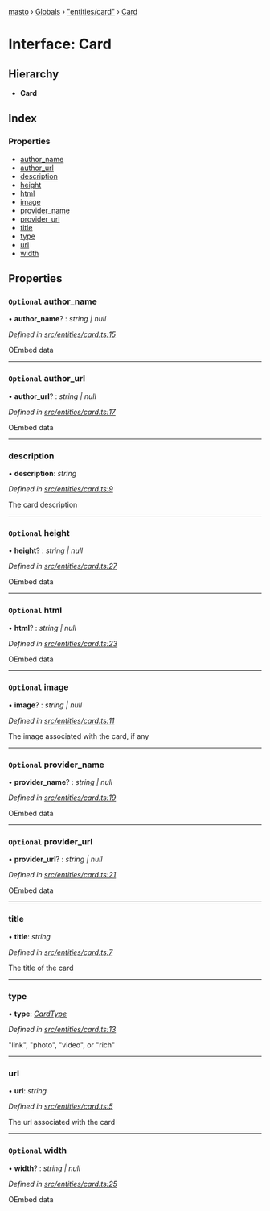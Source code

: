 [masto](../README.md) › [Globals](../globals.md) › ["entities/card"](../modules/_entities_card_.md) › [Card](_entities_card_.card.md)

# Interface: Card

## Hierarchy

* **Card**

## Index

### Properties

* [author_name](_entities_card_.card.md#optional-author_name)
* [author_url](_entities_card_.card.md#optional-author_url)
* [description](_entities_card_.card.md#description)
* [height](_entities_card_.card.md#optional-height)
* [html](_entities_card_.card.md#optional-html)
* [image](_entities_card_.card.md#optional-image)
* [provider_name](_entities_card_.card.md#optional-provider_name)
* [provider_url](_entities_card_.card.md#optional-provider_url)
* [title](_entities_card_.card.md#title)
* [type](_entities_card_.card.md#type)
* [url](_entities_card_.card.md#url)
* [width](_entities_card_.card.md#optional-width)

## Properties

### `Optional` author_name

• **author_name**? : *string | null*

*Defined in [src/entities/card.ts:15](https://github.com/neet/masto.js/blob/b9f6bdd/src/entities/card.ts#L15)*

OEmbed data

___

### `Optional` author_url

• **author_url**? : *string | null*

*Defined in [src/entities/card.ts:17](https://github.com/neet/masto.js/blob/b9f6bdd/src/entities/card.ts#L17)*

OEmbed data

___

###  description

• **description**: *string*

*Defined in [src/entities/card.ts:9](https://github.com/neet/masto.js/blob/b9f6bdd/src/entities/card.ts#L9)*

The card description

___

### `Optional` height

• **height**? : *string | null*

*Defined in [src/entities/card.ts:27](https://github.com/neet/masto.js/blob/b9f6bdd/src/entities/card.ts#L27)*

OEmbed data

___

### `Optional` html

• **html**? : *string | null*

*Defined in [src/entities/card.ts:23](https://github.com/neet/masto.js/blob/b9f6bdd/src/entities/card.ts#L23)*

OEmbed data

___

### `Optional` image

• **image**? : *string | null*

*Defined in [src/entities/card.ts:11](https://github.com/neet/masto.js/blob/b9f6bdd/src/entities/card.ts#L11)*

The image associated with the card, if any

___

### `Optional` provider_name

• **provider_name**? : *string | null*

*Defined in [src/entities/card.ts:19](https://github.com/neet/masto.js/blob/b9f6bdd/src/entities/card.ts#L19)*

OEmbed data

___

### `Optional` provider_url

• **provider_url**? : *string | null*

*Defined in [src/entities/card.ts:21](https://github.com/neet/masto.js/blob/b9f6bdd/src/entities/card.ts#L21)*

OEmbed data

___

###  title

• **title**: *string*

*Defined in [src/entities/card.ts:7](https://github.com/neet/masto.js/blob/b9f6bdd/src/entities/card.ts#L7)*

The title of the card

___

###  type

• **type**: *[CardType](../modules/_entities_card_.md#cardtype)*

*Defined in [src/entities/card.ts:13](https://github.com/neet/masto.js/blob/b9f6bdd/src/entities/card.ts#L13)*

"link", "photo", "video", or "rich"

___

###  url

• **url**: *string*

*Defined in [src/entities/card.ts:5](https://github.com/neet/masto.js/blob/b9f6bdd/src/entities/card.ts#L5)*

The url associated with the card

___

### `Optional` width

• **width**? : *string | null*

*Defined in [src/entities/card.ts:25](https://github.com/neet/masto.js/blob/b9f6bdd/src/entities/card.ts#L25)*

OEmbed data
